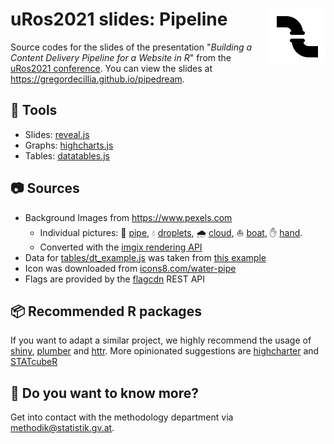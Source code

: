 # uRos2021 slides: Pipeline <img align="right" width="90" height="90" src="www/favicon.png">

Source codes for the slides of the presentation "*Building a Content Delivery Pipeline for a Website in R*" from the [uRos2021 conference](http://r-project.ro/conference2021.html). You can view the slides at https://gregordecillia.github.io/pipedream.

## 🔨 Tools

* Slides: [reveal.js](https://revealjs.com/)
* Graphs: [highcharts.js](https://www.highcharts.com/)
* Tables: [datatables.js](https://datatables.net/)

## 📷 Sources

* Background Images from https://www.pexels.com
  * Individual pictures:
    🥧 [pipe](https://www.pexels.com/photo/7417579),
    💧 [droplets](https://www.pexels.com/photo/268854), 
    🌧️ [cloud](https://www.pexels.com/photo/45848), 
    ⛵ [boat](https://www.pexels.com/photo/4203587),
    ✋ [hand](https://www.pexels.com/photo/2837863).
  * Converted with the [imgix rendering API](https://docs.imgix.com/apis/rendering)
* Data for [tables/dt_example.js](tables/dt_example.js) was taken from [this example](https://datatables.net/examples/data_sources/js_array.html)
* Icon was downloaded from [icons8.com/water-pipe](https://icons8.com/icon/66227/water-pipe/)
* Flags are provided by the [flagcdn](https://flagpedia.net/download/api) REST API

## 📦 Recommended R packages

If you want to adapt a similar project, we highly recommend the usage of [shiny](https://shiny.rstudio.com/), [plumber](https://www.rplumber.io/) and [httr](https://httr.r-lib.org/). More opinionated suggestions are [highcharter](https://jkunst.com/highcharter/) and [STATcubeR](statistikat.github.io/STATcubeR)

## 🤔 Do you want to know more?

Get into contact with the methodology department via methodik@statistik.gv.at.
